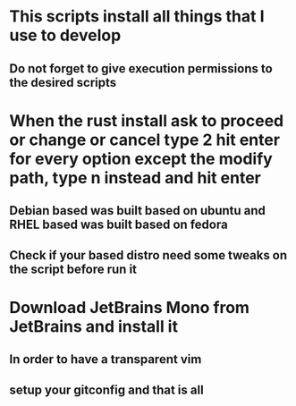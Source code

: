 # This scripts install all things that I use to develop

## Do not forget to give execution permissions to the desired scripts

# When the rust install ask to proceed or change or cancel type 2 hit enter for every option except the modify path, type n instead and hit enter

## Debian based was built based on ubuntu and RHEL based was built based on fedora
## Check if your based distro need some tweaks on the script before run it

# Download JetBrains Mono from JetBrains and install it

## In order to have a transparent vim
## setup your gitconfig and that is all

